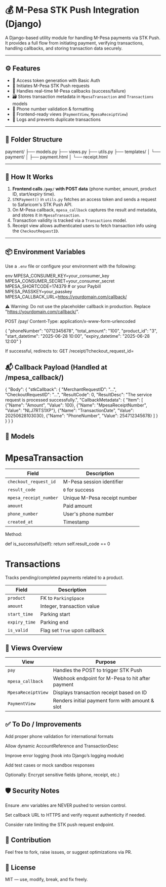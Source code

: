 # 💰 M-Pesa STK Push Integration (Django)

A Django-based utility module for handling M-Pesa payments via STK Push. It provides a full flow from initiating payment, verifying transactions, handling callbacks, and storing transaction data securely.

---

## ⚙️ Features

- 🔐 Access token generation with Basic Auth
- 📲 Initiates M-Pesa STK Push requests
- 🧾 Handles real-time M-Pesa callbacks (success/failure)
- 🗃️ Stores transaction metadata in `MpesaTransaction` and `Transactions` models
- 🧼 Phone number validation & formatting
- 📄 Frontend-ready views (`PaymentView`, `MpesaReceiptView`)
- 🧪 Logs and prevents duplicate transactions

---

## 📁 Folder Structure
payment/
├── models.py
├── views.py
├── utils.py
├── templates/
│ └── payment/
│ ├── payment.html
│ └── receipt.html


---

## 🧠 How It Works

1. **Frontend calls `/pay/` with POST data** (phone number, amount, product ID, start/expiry time).
2. `STKPayment()` in `utils.py` fetches an access token and sends a request to Safaricom's STK Push API.
3. On M-Pesa callback, `mpesa_callback` captures the result and metadata, and stores it in `MpesaTransaction`.
4. Transaction validity is tracked via a `Transactions` model.
5. Receipt view allows authenticated users to fetch transaction info using the `CheckoutRequestID`.

---

## 📦 Environment Variables

Use a `.env` file or configure your environment with the following:

env
MPESA_CONSUMER_KEY=your_consumer_key
MPESA_CONSUMER_SECRET=your_consumer_secret
MPESA_SHORTCODE=174379  # or your Paybill
MPESA_PASSKEY=your_passkey
MPESA_CALLBACK_URL=https://yourdomain.com/callback/

⚠️ Warning: Do not use the placeholder callback in production. Replace "https://yourdomain.com/callback/".

POST /pay/
Content-Type: application/x-www-form-urlencoded

{
  "phoneNumber": "0712345678",
  "total_amount": "100",
  "product_id": "3",
  "start_datetime": "2025-06-28 10:00",
  "expiry_datetime": "2025-06-28 12:00"
}

If successful, redirects to:
GET /receipt/?checkout_request_id=<CheckoutRequestID>

## 📬 Callback Payload (Handled at /mpesa_callback/)

{
  "Body": {
    "stkCallback": {
      "MerchantRequestID": "...",
      "CheckoutRequestID": "...",
      "ResultCode": 0,
      "ResultDesc": "The service request is processed successfully.",
      "CallbackMetadata": {
        "Item": [
          {"Name": "Amount", "Value": 100},
          {"Name": "MpesaReceiptNumber", "Value": "NLJ7RTS1XP"},
          {"Name": "TransactionDate", "Value": 20250628103030},
          {"Name": "PhoneNumber", "Value": 254712345678}
        ]
      }
    }
  }
}

## 🧱 Models
# MpesaTransaction
| Field                  | Description                  |
| ---------------------- | ---------------------------- |
| `checkout_request_id`  | M-Pesa session identifier    |
| `result_code`          | `0` for success              |
| `mpesa_receipt_number` | Unique M-Pesa receipt number |
| `amount`               | Paid amount                  |
| `phone_number`         | User's phone number          |
| `created_at`           | Timestamp                    |


Method:

def is_successful(self):
    return self.result_code == 0

    
# Transactions
Tracks pending/completed payments related to a product.

| Field         | Description                   |
| ------------- | ----------------------------- |
| `product`     | FK to `ParkingSpace`          |
| `amount`      | Integer, transaction value    |
| `start_time`  | Parking start                 |
| `expiry_time` | Parking end                   |
| `is_valid`    | Flag set `True` upon callback |


## 🧩 Views Overview

| View               | Purpose                                          |
| ------------------ | ------------------------------------------------ |
| `pay`              | Handles the POST to trigger STK Push             |
| `mpesa_callback`   | Webhook endpoint for M-Pesa to hit after payment |
| `MpesaReceiptView` | Displays transaction receipt based on ID         |
| `PaymentView`      | Renders initial payment form with amount & slot  |


## ✅ To Do / Improvements
Add proper phone validation for international formats

Allow dynamic AccountReference and TransactionDesc

Improve error logging (hook into Django’s logging module)

Add test cases or mock sandbox responses

Optionally: Encrypt sensitive fields (phone, receipt, etc.)

## 🛡️ Security Notes
Ensure .env variables are NEVER pushed to version control.

Set callback URL to HTTPS and verify request authenticity if needed.

Consider rate limiting the STK push request endpoint.

## 🤝 Contribution
Feel free to fork, raise issues, or suggest optimizations via PR.

## 📜 License
MIT — use, modify, break, and fix freely.




